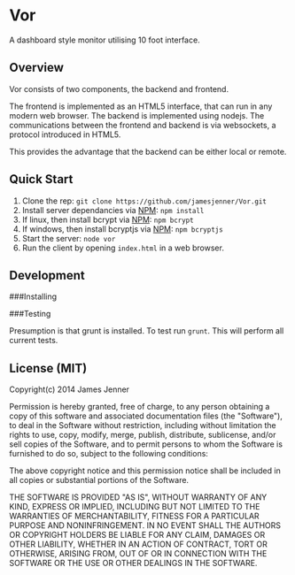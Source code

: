 Vor
===

A dashboard style monitor utilising 10 foot interface.

Overview
------
Vor consists of two components, the backend and frontend.

The frontend is implemented as an HTML5 interface, that can run in any modern web browser. The backend is implemented using nodejs. 
The communications between the frontend and backend is via websockets, a protocol introduced in HTML5.

This provides the advantage that the backend can be either local or remote. 

Quick Start
-------

1. Clone the rep: `git clone https://github.com/jamesjenner/Vor.git`
2. Install server dependancies via [NPM](http://www.npmjs.org/): `npm install`
3. If linux, then install bcrypt via [NPM](http://www.npmjs.org/): `npm bcrypt`
4. If windows, then install bcryptjs via [NPM](http://www.npmjs.org/): `npm bcryptjs`
5. Start the server: `node vor`
6. Run the client by opening `index.html` in a web browser.

Development
------

###Installing


###Testing

Presumption is that grunt is installed. To test run `grunt`. This will perform all current tests.


License (MIT)
---------
Copyright(c) 2014 James Jenner

Permission is hereby granted, free of charge, to any person obtaining a copy
of this software and associated documentation files (the "Software"), to deal
in the Software without restriction, including without limitation the rights
to use, copy, modify, merge, publish, distribute, sublicense, and/or sell
copies of the Software, and to permit persons to whom the Software is
furnished to do so, subject to the following conditions:

The above copyright notice and this permission notice shall be included in all
copies or substantial portions of the Software.

THE SOFTWARE IS PROVIDED "AS IS", WITHOUT WARRANTY OF ANY KIND, EXPRESS OR
IMPLIED, INCLUDING BUT NOT LIMITED TO THE WARRANTIES OF MERCHANTABILITY,
FITNESS FOR A PARTICULAR PURPOSE AND NONINFRINGEMENT. IN NO EVENT SHALL THE
AUTHORS OR COPYRIGHT HOLDERS BE LIABLE FOR ANY CLAIM, DAMAGES OR OTHER
LIABILITY, WHETHER IN AN ACTION OF CONTRACT, TORT OR OTHERWISE, ARISING FROM,
OUT OF OR IN CONNECTION WITH THE SOFTWARE OR THE USE OR OTHER DEALINGS IN THE
SOFTWARE.
